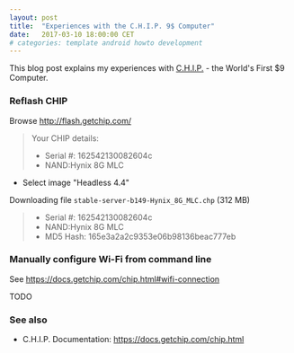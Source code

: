 ```yaml
---
layout: post
title:  "Experiences with the C.H.I.P. 9$ Computer"
date:   2017-03-10 18:00:00 CET
# categories: template android howto development
---
```


This blog post explains my experiences with [C.H.I.P.](https://getchip.com/pages/chip) - the World's First $9 Computer.

### Reflash CHIP

Browse <http://flash.getchip.com/>

> Your CHIP details:
>
> * Serial #: 162542130082604c
> * NAND:Hynix 8G MLC

* Select image "Headless 4.4"

Downloading file `stable-server-b149-Hynix_8G_MLC.chp` (312 MB)

> * Serial #: 162542130082604c
> * NAND:Hynix 8G MLC
> * MD5 Hash: 165e3a2a2c9353e06b98136beac777eb

### Manually configure Wi-Fi from command line

See <https://docs.getchip.com/chip.html#wifi-connection>

TODO

### See also

* C.H.I.P. Documentation: <https://docs.getchip.com/chip.html>

<!-- EOF -->

